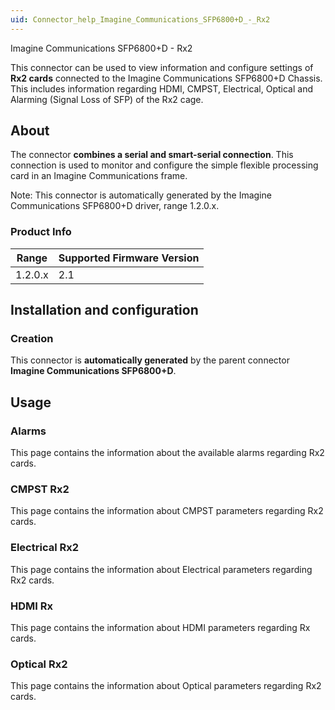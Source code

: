 ```yaml
---
uid: Connector_help_Imagine_Communications_SFP6800+D_-_Rx2
---
```


Imagine Communications SFP6800+D - Rx2

This connector can be used to view information and configure settings of **Rx2 cards** connected to the Imagine Communications SFP6800+D Chassis. This includes information regarding HDMI, CMPST, Electrical, Optical and Alarming (Signal Loss of SFP) of the Rx2 cage.

## About

The connector **combines a **serial** and **smart-serial** connection**. This connection is used to monitor and configure the simple flexible processing card in an Imagine Communications frame.

Note: This connector is automatically generated by the Imagine Communications SFP6800+D driver, range 1.2.0.x.

### Product Info

| Range | Supported Firmware Version |
|------------------|-----------------------------|
| 1.2.0.x          | 2.1                         |

## Installation and configuration

### Creation

This connector is **automatically generated** by the parent connector **Imagine Communications SFP6800+D**.

## Usage

### Alarms

This page contains the information about the available alarms regarding Rx2 cards.

### CMPST Rx2

This page contains the information about CMPST parameters regarding Rx2 cards.

### Electrical Rx2

This page contains the information about Electrical parameters regarding Rx2 cards.

### HDMI Rx

This page contains the information about HDMI parameters regarding Rx cards.

### Optical Rx2

This page contains the information about Optical parameters regarding Rx2 cards.

